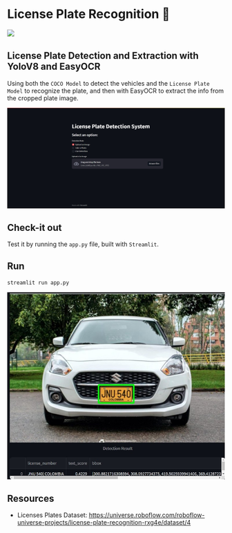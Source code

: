 # License Plate Recognition 🚗

![](./license_detection.gif)

## License Plate Detection and Extraction with YoloV8 and EasyOCR

Using both the `COCO Model` to detect the vehicles and the `License Plate Model` to recognize the plate, and then with EasyOCR to extract the info from the cropped plate image.

<img src="./frontend.jpg" width="800"/>

## Check-it out
Test it by running the `app.py` file, built with `Streamlit`.

## Run
```sh
streamlit run app.py
```

<img src="./result.jpg" width="800"/>

## Resources
- Licenses Plates Dataset: https://universe.roboflow.com/roboflow-universe-projects/license-plate-recognition-rxg4e/dataset/4
